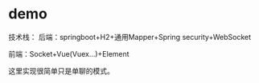 # demo

技术栈：
后端：springboot+H2+通用Mapper+Spring security+WebSocket

前端：Socket+Vue(Vuex...)+Element

这里实现很简单只是单聊的模式。
